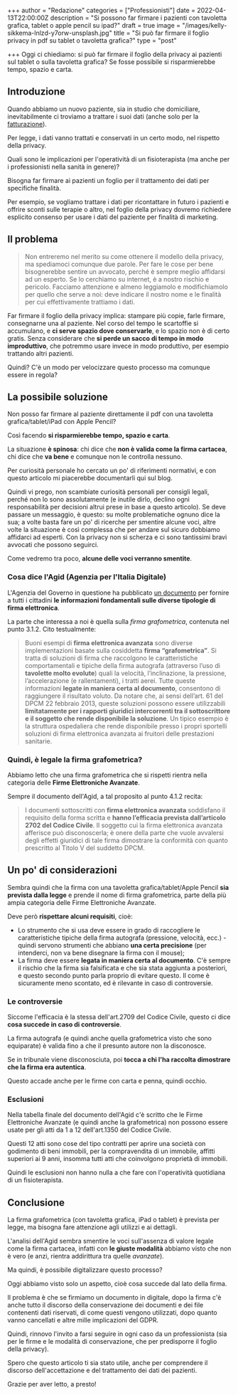 +++
author = "Redazione"
categories = ["Professionisti"]
date = 2022-04-13T22:00:00Z
description = "Si possono far firmare i pazienti con tavoletta grafica, tablet o apple pencil su ipad?"
draft = true
image = "/images/kelly-sikkema-lnlzd-y7orw-unsplash.jpg"
title = "Si può far firmare il foglio privacy in pdf su tablet o tavoletta grafica?"
type = "post"

+++
Oggi ci chiediamo: si può far firmare il foglio della privacy ai pazienti sul tablet o sulla tavoletta grafica? Se fosse possibile si risparmierebbe tempo, spazio e carta.

## Introduzione

Quando abbiamo un nuovo paziente, sia in studio che domiciliare, inevitabilmente ci troviamo a trattare i suoi dati (anche solo per la [fatturazione](https://fisioterapisti.org/che-sono-e-come-fare-le-fatture.guida-per-fisioterapisti/ "Che sono e come fare le fatture. Guida per Fisioterapisti")).

Per legge, i dati vanno trattati e conservati in un certo modo, nel rispetto della privacy.

Quali sono le implicazioni per l'operatività di un fisioterapista (ma anche per i professionisti nella sanità in genere)?

Bisogna far firmare ai pazienti un foglio per il trattamento dei dati per specifiche finalità.

Per esempio, se vogliamo trattare i dati per ricontattare in futuro i pazienti e offrire sconti sulle terapie o altro, nel foglio della privacy dovremo richiedere esplicito consenso per usare i dati del paziente per finalità di marketing.

## Il problema

> Non entreremo nel merito su come ottenere il modello della privacy, ma spediamoci comunque due parole. Per fare le cose per bene bisognerebbe sentire un avvocato, perché è sempre meglio affidarsi ad un esperto. Se lo cerchiamo su internet, è a nostro rischio e pericolo. Facciamo attenzione e almeno leggiamolo e modifichiamolo per quello che serve a noi: deve indicare il nostro nome e le finalità per cui effettivamente trattiamo i dati.

Far firmare il foglio della privacy implica: stampare più copie, farle firmare, consegnarne una al paziente. Nel corso del tempo le scartoffie si accumulano, e **ci serve spazio dove conservarle**, e lo spazio non è di certo gratis. Senza considerare che **si perde un sacco di tempo in modo improduttivo**, che potremmo usare invece in modo produttivo, per esempio trattando altri pazienti.

Quindi? C'è un modo per velocizzare questo processo ma comunque essere in regola?

## La possibile soluzione

Non posso far firmare al paziente direttamente il pdf con una tavoletta grafica/tablet/iPad con Apple Pencil?

Così facendo **si risparmierebbe tempo, spazio e carta**.

La situazione **è spinosa**: chi dice che **non è valida come la firma cartacea**, chi dice che **va bene** e comunque non le controlla nessuno.

Per curiosità personale ho cercato un po' di riferimenti normativi, e con questo articolo mi piacerebbe documentarli qui sul blog.

Quindi vi prego, non scambiate curiosità personali per consigli legali, perché non lo sono assolutamente (e inutile dirlo, declino ogni responsabilità per decisioni altrui prese in base a questo articolo). Se deve passare un messaggio, è questo: su molte problematiche ognuno dice la sua; a volte basta fare un po' di ricerche per smentire alcune voci, altre volte la situazione è così complessa che per andare sul sicuro dobbiamo affidarci ad esperti. Con la privacy non si scherza e ci sono tantissimi bravi avvocati che possono seguirci.

Come vedremo tra poco, **alcune delle voci verranno smentite**.

### Cosa dice l'Agid (Agenzia per l'Italia Digitale)

L'Agenzia del Governo in questione ha pubblicato [un documento](https://www.agid.gov.it/sites/default/files/repository_files/tipologie_di_firme_e_sigilli_elettronici_v1_dicembre_2019.pdf "Firme e Sigilli Elettronici") per fornire a tutti i cittadini **le informazioni fondamentali sulle diverse tipologie di firma elettronica**.

La parte che interessa a noi è quella sulla _firma grafometrica_, contenuta nel punto 3.1.2. Cito testualmente:

> Buoni esempi di **firma elettronica avanzata** sono diverse implementazioni basate sulla cosiddetta **firma “grafometrica”**. Si tratta di soluzioni di firma che raccolgono le caratteristiche comportamentali e tipiche della firma autografa (attraverso l’uso di **tavolette molto evolute**) quali la velocità, l’inclinazione, la pressione, l’accelerazione (e rallentamenti), i tratti aerei. Tutte queste informazioni **legate in maniera certa al documento**, consentono di raggiungere il risultato voluto. Da notare che, ai sensi dell’art. 61 del DPCM 22 febbraio 2013, queste soluzioni possono essere utilizzabili **limitatamente per i rapporti giuridici intercorrenti tra il sottoscrittore e il soggetto che rende disponibile la soluzione**. Un tipico esempio è la struttura ospedaliera che rende disponibile presso i propri sportelli soluzioni di firma elettronica avanzata ai fruitori delle prestazioni sanitarie.

### Quindi, è legale la firma grafometrica?

Abbiamo letto che una firma grafometrica che si rispetti rientra nella categoria delle **Firme Elettroniche Avanzate**.

Sempre il documento dell'Agid, a tal proposito al punto 4.1.2 recita:

> I documenti sottoscritti con **firma elettronica avanzata** soddisfano il requisito della forma scritta e **hanno l’efficacia prevista dall’articolo 2702 del Codice Civile**. Il soggetto cui la firma elettronica avanzata afferisce può disconoscerla; è onere della parte che vuole avvalersi degli effetti giuridici di tale firma dimostrare la conformità con quanto prescritto al Titolo V del suddetto DPCM.

## Un po' di considerazioni

Sembra quindi che la firma con una tavoletta grafica/tablet/Apple Pencil **sia prevista dalla legge** e prende il nome di firma grafometrica, parte della più ampia categoria delle Firme Elettroniche Avanzate.

Deve però **rispettare alcuni requisiti**, cioè:

* Lo strumento che si usa deve essere in grado di raccogliere le caratteristiche tipiche della firma autografa (pressione, velocità, ecc.) - quindi servono strumenti che abbiano **una certa precisione** (per intenderci, non va bene disegnare la firma con il mouse);
* La firma deve essere **legata in maniera certa al documento**. C'è sempre il rischio che la firma sia falsificata e che sia stata aggiunta a posteriori, e questo secondo punto parla proprio di evitare questo. Il come è sicuramente meno scontato, ed è rilevante in caso di controversie.

### Le controversie

Siccome l'efficacia è la stessa dell'art.2709 del Codice Civile, questo ci dice **cosa succede in caso di controversie**.

La firma autografa (e quindi anche quella grafometrica visto che sono equiparate) è valida fino a che il presunto autore non la disconosce.

Se in tribunale viene disconosciuta, poi **tocca a chi l'ha raccolta dimostrare che la firma era autentica**.

Questo accade anche per le firme con carta e penna, quindi occhio.

### Esclusioni

Nella tabella finale del documento dell'Agid c'è scritto che le Firme Elettroniche Avanzate (e quindi anche la grafometrica) non possono essere usate per gli atti da 1 a 12 dell'art.1350 del Codice Civile.

Questi 12 atti sono cose del tipo contratti per aprire una società con godimento di beni immobili, per la compravendita di un immobile, affitti superiori ai 9 anni, insomma tutti atti che coinvolgono proprietà di immobili.

Quindi le esclusioni non hanno nulla a che fare con l'operatività quotidiana di un fisioterapista.

## Conclusione

La firma grafometrica (con tavoletta grafica, iPad o tablet) è prevista per legge, ma bisogna fare attenzione agli utilizzi e ai dettagli.

L'analisi dell'Agid sembra smentire le voci sull'assenza di valore legale come la firma cartacea, infatti con **le giuste modalità** abbiamo visto che non è vero (e anzi, rientra addirittura tra quelle _avanzate_).

Ma quindi, è possibile digitalizzare questo processo?

Oggi abbiamo visto solo un aspetto, cioè cosa succede dal lato della firma. 

Il problema è che se firmiamo un documento in digitale, dopo la firma c'è anche tutto il discorso della conservazione dei documenti e dei file contenenti dati riservati, di come questi vengono utilizzati, dopo quanto vanno cancellati e altre mille implicazioni del GDPR. 

Quindi, rinnovo l'invito a farsi seguire in ogni caso da un professionista (sia per le firme e le modalità di conservazione, che per predisporre il foglio della privacy).

Spero che questo articolo ti sia stato utile, anche per comprendere il discorso dell'accettazione e del trattamento dei dati dei pazienti.

Grazie per aver letto, a presto!